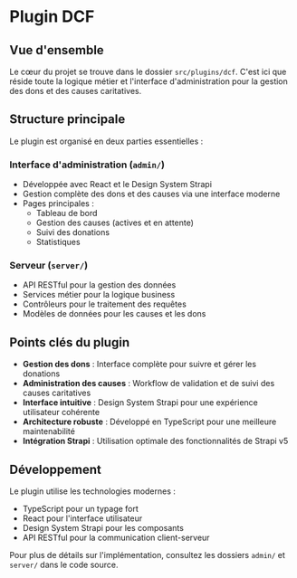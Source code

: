 # Plugin DCF

## Vue d'ensemble

Le cœur du projet se trouve dans le dossier `src/plugins/dcf`. C'est ici que réside toute la logique métier et l'interface d'administration pour la gestion des dons et des causes caritatives.

## Structure principale

Le plugin est organisé en deux parties essentielles :

### Interface d'administration (`admin/`)
- Développée avec React et le Design System Strapi
- Gestion complète des dons et des causes via une interface moderne
- Pages principales :
  - Tableau de bord
  - Gestion des causes (actives et en attente)
  - Suivi des donations
  - Statistiques

### Serveur (`server/`)
- API RESTful pour la gestion des données
- Services métier pour la logique business
- Contrôleurs pour le traitement des requêtes
- Modèles de données pour les causes et les dons

## Points clés du plugin

- **Gestion des dons** : Interface complète pour suivre et gérer les donations
- **Administration des causes** : Workflow de validation et de suivi des causes caritatives
- **Interface intuitive** : Design System Strapi pour une expérience utilisateur cohérente
- **Architecture robuste** : Développé en TypeScript pour une meilleure maintenabilité
- **Intégration Strapi** : Utilisation optimale des fonctionnalités de Strapi v5

## Développement

Le plugin utilise les technologies modernes :
- TypeScript pour un typage fort
- React pour l'interface utilisateur
- Design System Strapi pour les composants
- API RESTful pour la communication client-serveur

Pour plus de détails sur l'implémentation, consultez les dossiers `admin/` et `server/` dans le code source.
